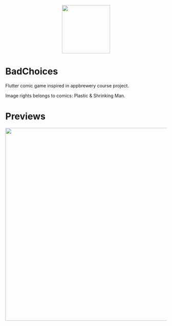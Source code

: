 <p align="center"><img width="150" height="150" src="https://res.cloudinary.com/dvm6sgg1h/image/upload/v1606342105/BadChoices/cdukod0iiz68eifvrzms.png"></p>

# BadChoices

Flutter comic game inspired in appbrewery course project.

Image rights belongs to comics: Plastic & Shrinking Man.

# Previews

<p align="center"><img width="900" height="600" src="https://res.cloudinary.com/dvm6sgg1h/image/upload/q_59/v1606345439/BadChoices/pj5ehr6dsnetdgypvdwi.png"></p>
